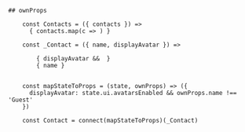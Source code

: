 
    
    ## ownProps
    
        const Contacts = ({ contacts }) =>
          { contacts.map(c => ) }
    
        const _Contact = ({ name, displayAvatar }) =>
          
            { displayAvatar &&  }
            { name }
          
    
        const mapStateToProps = (state, ownProps) => ({
          displayAvatar: state.ui.avatarsEnabled && ownProps.name !== 'Guest'
        })
    
        const Contact = connect(mapStateToProps)(_Contact)
    
    